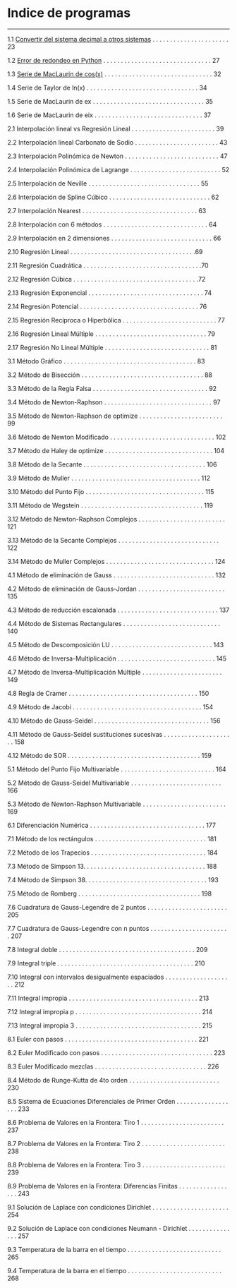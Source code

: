 # Indice de programas
---
1.1 [Convertir del sistema decimal a otros sistemas](https://github.com/jcjimenezb123/MNPython-Libro/blob/main/decimal2otros.py) . . . . . . . . . . . . . . . . . . . . . . 23

1.2 [Error de redondeo en Python](https://github.com/jcjimenezb123/MNPython-Libro/blob/main/erroredondeo.py) . . . . . . . . . . . . . . . . . . . . . . . . . . . . . . . 27

1.3 [Serie de MacLaurin de cos(x)](https://github.com/jcjimenezb123/MNPython-Libro/blob/main/taylor_cos.py) . . . . . . . . . . . . . . . . . . . . . . . . . . . . . . . 32

1.4 Serie de Taylor de ln(x) . . . . . . . . . . . . . . . . . . . . . . . . . . . . . . . . 34

1.5 Serie de MacLaurin de ex . . . . . . . . . . . . . . . . . . . . . . . . . . . . . . . . 35

1.6 Serie de MacLaurin de eix . . . . . . . . . . . . . . . . . . . . . . . . . . . . . . .  37

2.1 Interpolación lineal vs Regresión Lineal . . . . . . . . . . . . . . . . . . . . . . . . 39

2.2 Interpolación lineal Carbonato de Sodio . . . . . . . . . . . . . . . . . . . . . . . .  43

2.3 Interpolación Polinómica de Newton . . . . . . . . . . . . . . . . . . . . . . . . . . . 47

2.4 Interpolación Polinómica de Lagrange . . . . . . . . . . . . . . . . . . . . . . . . . . 52

2.5 Interpolación de Neville . . . . . . . . . . . . . . . . . . . . . . . . . . . . . . . . 55

2.6 Interpolación de Spline Cúbico . . . . . . . . . . . . . . . . . . . . . . . . . . . . . 62

2.7 Interpolación Nearest . . . . . . . . . . . . . . . . . . . . . . . . . . . . . . . . .  63

2.8 Interpolación con 6 métodos . . . . . . . . . . . . . . . . . . . . . . . . . . . . . .  64

2.9 Interpolación en 2 dimensiones . . . . . . . . . . . . . . . . . . . . . . . . . . . . . 66

2.10 Regresión Lineal . . . . . . . . . . . . . . . . . . . . . . . . . . . . . . . . . . . .69

2.11 Regresión Cuadrática . . . . . . . . . . . . . . . . . . . . . . . . . . . . . . . . . .70

2.12 Regresión Cúbica . . . . . . . . . . . . . . . . . . . . . . . . . . . . . . . . . . . .72

2.13 Regresión Exponencial . . . . . . . . . . . . . . . . . . . . . . . . . . . . . . . . . 74

2.14 Regresión Potencial . . . . . . . . . . . . . . . . . . . . . . . . . . . . . . . . . . 76

2.15 Regresión Recíproca o Hiperbólica . . . . . . . . . . . . . . . . . . . . . . . . . . . 77

2.16 Regresión Lineal Múltiple . . . . . . . . . . . . . . . . . . . . . . . . . . . . . . . . 79

2.17 Regresión No Lineal Múltiple . . . . . . . . . . . . . . . . . . . . . . . . . . . . . . 81

3.1 Método Gráfico . . . . . . . . . . . . . . . . . . . . . . . . . . . . . . . . . . . . . . 83

3.2 Método de Bisección . . . . . . . . . . . . . . . . . . . . . . . . . . . . . . . . . . . 88

3.3 Método de la Regla Falsa . . . . . . . . . . . . . . . . . . . . . . . . . . . . . . . . . 92

3.4 Método de Newton-Raphson . . . . . . . . . . . . . . . . . . . . . . . . . . . . . . . 97

3.5 Método de Newton-Raphson de optimize . . . . . . . . . . . . . . . . . . . . . . . . 99

3.6 Método de Newton Modificado . . . . . . . . . . . . . . . . . . . . . . . . . . . . . . 102

3.7 Método de Haley de optimize . . . . . . . . . . . . . . . . . . . . . . . . . . . . . . . 104

3.8 Método de la Secante . . . . . . . . . . . . . . . . . . . . . . . . . . . . . . . . . . . 106

3.9 Método de Muller . . . . . . . . . . . . . . . . . . . . . . . . . . . . . . . . . . . . . 112

3.10 Método del Punto Fijo . . . . . . . . . . . . . . . . . . . . . . . . . . . . . . . . . . 115

3.11 Método de Wegstein . . . . . . . . . . . . . . . . . . . . . . . . . . . . . . . . . . . 119

3.12 Método de Newton-Raphson Complejos . . . . . . . . . . . . . . . . . . . . . . . . . 121

3.13 Método de la Secante Complejos . . . . . . . . . . . . . . . . . . . . . . . . . . . . . 122

3.14 Método de Muller Complejos . . . . . . . . . . . . . . . . . . . . . . . . . . . . . . . 124

4.1 Método de eliminación de Gauss . . . . . . . . . . . . . . . . . . . . . . . . . . . . . 132

4.2 Método de eliminación de Gauss-Jordan . . . . . . . . . . . . . . . . . . . . . . . . . 135

4.3 Método de reducción escalonada . . . . . . . . . . . . . . . . . . . . . . . . . . . . . 137

4.4 Método de Sistemas Rectangulares . . . . . . . . . . . . . . . . . . . . . . . . . . . . 140

4.5 Método de Descomposición LU . . . . . . . . . . . . . . . . . . . . . . . . . . . . . 143

4.6 Método de Inversa-Multiplicación . . . . . . . . . . . . . . . . . . . . . . . . . . . . 145

4.7 Método de Inversa-Multiplicación Múltiple . . . . . . . . . . . . . . . . . . . . . . . 149

4.8 Regla de Cramer . . . . . . . . . . . . . . . . . . . . . . . . . . . . . . . . . . . . . 150

4.9 Método de Jacobi . . . . . . . . . . . . . . . . . . . . . . . . . . . . . . . . . . . . . 154

4.10 Método de Gauss-Seidel . . . . . . . . . . . . . . . . . . . . . . . . . . . . . . . . . 156

4.11 Método de Gauss-Seidel sustituciones sucesivas . . . . . . . . . . . . . . . . . . . . . 158

4.12 Método de SOR . . . . . . . . . . . . . . . . . . . . . . . . . . . . . . . . . . . . . . 159

5.1 Método del Punto Fijo Multivariable . . . . . . . . . . . . . . . . . . . . . . . . . . . 164

5.2 Método de Gauss-Seidel Multivariable . . . . . . . . . . . . . . . . . . . . . . . . . . 166

5.3 Método de Newton-Raphson Multivariable . . . . . . . . . . . . . . . . . . . . . . . . 169

6.1 Diferenciación Numérica . . . . . . . . . . . . . . . . . . . . . . . . . . . . . . . . . 177

7.1 Método de los rectángulos . . . . . . . . . . . . . . . . . . . . . . . . . . . . . . . . 181

7.2 Método de los Trapecios . . . . . . . . . . . . . . . . . . . . . . . . . . . . . . . . . 184

7.3 Método de Simpson 13. . . . . . . . . . . . . . . . . . . . . . . . . . . . . . . . . . . 188

7.4 Método de Simpson 38. . . . . . . . . . . . . . . . . . . . . . . . . . . . . . . . . . . 193

7.5 Método de Romberg . . . . . . . . . . . . . . . . . . . . . . . . . . . . . . . . . . . 198

7.6 Cuadratura de Gauss-Legendre de 2 puntos . . . . . . . . . . . . . . . . . . . . . . . 205

7.7 Cuadratura de Gauss-Legendre con n puntos . . . . . . . . . . . . . . . . . . . . . . . 207

7.8 Integral doble . . . . . . . . . . . . . . . . . . . . . . . . . . . . . . . . . . . . . . . 209

7.9 Integral triple . . . . . . . . . . . . . . . . . . . . . . . . . . . . . . . . . . . . . . . 210

7.10 Integral con intervalos desigualmente espaciados . . . . . . . . . . . . . . . . . . . . 212

7.11 Integral impropia . . . . . . . . . . . . . . . . . . . . . . . . . . . . . . . . . . . . . 213

7.12 Integral impropia p . . . . . . . . . . . . . . . . . . . . . . . . . . . . . . . . . . . . 214

7.13 Integral impropia 3 . . . . . . . . . . . . . . . . . . . . . . . . . . . . . . . . . . . . 215

8.1 Euler con pasos . . . . . . . . . . . . . . . . . . . . . . . . . . . . . . . . . . . . . . 221

8.2 Euler Modificado con pasos . . . . . . . . . . . . . . . . . . . . . . . . . . . . . . . . 223

8.3 Euler Modificado mezclas . . . . . . . . . . . . . . . . . . . . . . . . . . . . . . . . 226

8.4 Método de Runge-Kutta de 4to orden . . . . . . . . . . . . . . . . . . . . . . . . . . 230

8.5 Sistema de Ecuaciones Diferenciales de Primer Orden . . . . . . . . . . . . . . . . . . 233

8.6 Problema de Valores en la Frontera: Tiro 1 . . . . . . . . . . . . . . . . . . . . . . . . 237

8.7 Problema de Valores en la Frontera: Tiro 2 . . . . . . . . . . . . . . . . . . . . . . . . 238

8.8 Problema de Valores en la Frontera: Tiro 3 . . . . . . . . . . . . . . . . . . . . . . . . 239

8.9 Problema de Valores en la Frontera: Diferencias Finitas . . . . . . . . . . . . . . . . . 243

9.1 Solución de Laplace con condiciones Dirichlet . . . . . . . . . . . . . . . . . . . . . . 254

9.2 Solución de Laplace con condiciones Neumann - Dirichlet . . . . . . . . . . . . . . . 257

9.3 Temperatura de la barra en el tiempo . . . . . . . . . . . . . . . . . . . . . . . . . . . 265

9.4 Temperatura de la barra en el tiempo . . . . . . . . . . . . . . . . . . . . . . . . . . . 268
